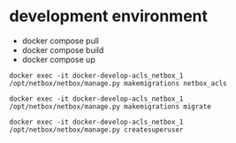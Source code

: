 
# development environment

* docker compose pull
* docker compose build
* docker compose up

```
docker exec -it docker-develop-acls_netbox_1 /opt/netbox/netbox/manage.py makemigrations netbox_acls

docker exec -it docker-develop-acls_netbox_1 /opt/netbox/netbox/manage.py makemigrations migrate

docker exec -it docker-develop-acls_netbox_1 /opt/netbox/netbox/manage.py createsuperuser
```